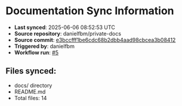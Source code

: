 # Documentation Sync Information

- **Last synced**: 2025-06-06 08:52:53 UTC
- **Source repository**: danielfbm/private-docs
- **Source commit**: [e3bccfff1be6cdc68b2dbb4aad98cbcea3b08412](https://github.com/danielfbm/private-docs/commit/e3bccfff1be6cdc68b2dbb4aad98cbcea3b08412)
- **Triggered by**: danielfbm
- **Workflow run**: [#5](https://github.com/danielfbm/private-docs/actions/runs/15486700516)

## Files synced:
- docs/ directory
- README.md
- Total files: 14
